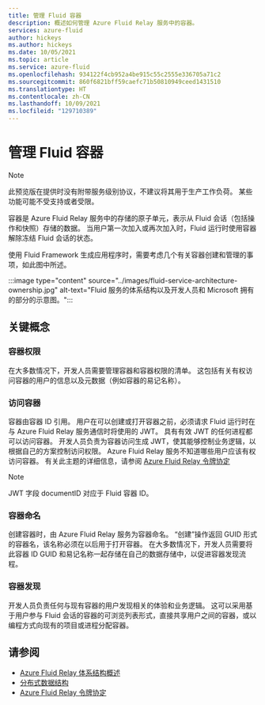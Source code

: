 ```yaml
---
title: 管理 Fluid 容器
description: 概述如何管理 Azure Fluid Relay 服务中的容器。
services: azure-fluid
author: hickeys
ms.author: hickeys
ms.date: 10/05/2021
ms.topic: article
ms.service: azure-fluid
ms.openlocfilehash: 934122f4cb952a4be915c55c2555e336705a71c2
ms.sourcegitcommit: 860f6821bff59caefc71b50810949ceed1431510
ms.translationtype: HT
ms.contentlocale: zh-CN
ms.lasthandoff: 10/09/2021
ms.locfileid: "129710389"
---
```

# <a name="managing-fluid-containers"></a>管理 Fluid 容器

> [!NOTE]
> 此预览版在提供时没有附带服务级别协议，不建议将其用于生产工作负荷。 某些功能可能不受支持或者受限。

容器是 Azure Fluid Relay 服务中的存储的原子单元，表示从 Fluid 会话（包括操作和快照）存储的数据。 当用户第一次加入或再次加入时，Fluid 运行时使用容器解除冻结 Fluid 会话的状态。

使用 Fluid Framework 生成应用程序时，需要考虑几个有关容器创建和管理的事项，如此图中所述。

:::image type="content" source="../images/fluid-service-architecture-ownership.jpg" alt-text="Fluid 服务的体系结构以及开发人员和 Microsoft 拥有的部分的示意图。":::

## <a name="key-concepts"></a>关键概念

### <a name="container-permissions"></a>容器权限 

在大多数情况下，开发人员需要管理容器和容器权限的清单。 这包括有关有权访问容器的用户的信息以及元数据（例如容器的易记名称）。

### <a name="accessing-containers"></a>访问容器

容器由容器 ID 引用。 用户在可以创建或打开容器之前，必须请求 Fluid 运行时在与 Azure Fluid Relay 服务通信时将使用的 JWT。 具有有效 JWT 的任何进程都可以访问容器。 开发人员负责为容器访问生成 JWT，使其能够控制业务逻辑，以根据自己的方案控制访问权限。 Azure Fluid Relay 服务不知道哪些用户应该有权访问容器。 有关此主题的详细信息，请参阅 [Azure Fluid Relay 令牌协定](../how-tos/fluid-json-web-token.md)

> [!NOTE]
> JWT 字段 documentID 对应于 Fluid 容器 ID。

### <a name="container-naming"></a>容器命名

创建容器时，由 Azure Fluid Relay 服务为容器命名。 “创建”操作返回 GUID 形式的容器名，该名称必须在以后用于打开容器。 在大多数情况下，开发人员需要将此容器 ID GUID 和易记名称一起存储在自己的数据存储中，以促进容器发现流程。 

### <a name="container-discovery"></a>容器发现

开发人员负责任何与现有容器的用户发现相关的体验和业务逻辑。 这可以采用基于用户参与 Fluid 会话的容器的可浏览列表形式，直接共享用户之间的容器，或以编程方式向现有的项目或进程分配容器。

## <a name="see-also"></a>请参阅

- [Azure Fluid Relay 体系结构概述](architecture.md)
- [分布式数据结构](data-structures.md)
- [Azure Fluid Relay 令牌协定](../how-tos/fluid-json-web-token.md)
